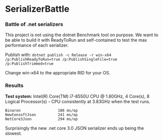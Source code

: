 
# SerializerBattle
### Battle of .net serializers

This project is not using the dotnet Benchmark tool on purpose. We want to be able to build it with ReadyToRun and self-contained to test the max performance of each serializer.

Publish with:
`dotnet publish -c Release -r win-x64 /p:PublishReadyToRun=true /p:PublishSingleFile=true /p:PublishTrimmed=true`

Change win-x64 to the appropriate RID for your OS.

### Results

**Test system:** Intel(R) Core(TM) i7-8550U CPU @ 1.80GHz, 4 Core(s), 8 Logical Processor(s) - CPU consistently at 3.83GHz when the test runs.

```
Binaron                 106 ms/op
NewtonsoftJson          241 ms/op
NetCore3Json            294 ms/op
```

Surprisingly the new .net core 3.0 JSON serializer ends up being the slowest.
